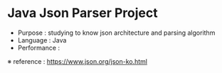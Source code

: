 # Java Json Parser Project

- Purpose : studying to know json architecture and parsing algorithm
- Language : Java
- Performance : 

※ reference : https://www.json.org/json-ko.html
